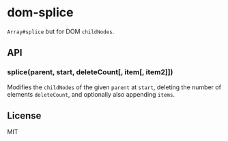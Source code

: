 
# dom-splice

`Array#splice` but for DOM `childNodes`.

## API

### splice(parent, start, deleteCount[, item[, item2]])

Modifies the `childNodes` of the given `parent` at `start`,
deleting the number of elements `deleteCount`, and
optionally also appending `items`.

## License

MIT
